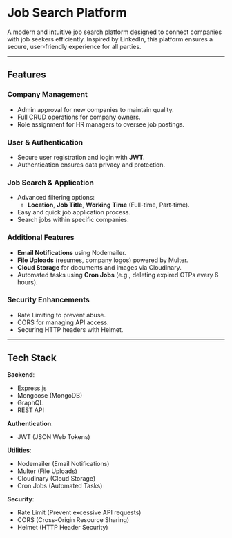 # Job Search Platform

A modern and intuitive job search platform designed to connect companies with job seekers efficiently. Inspired by LinkedIn, this platform ensures a secure, user-friendly experience for all parties.

---

## Features

### Company Management
- Admin approval for new companies to maintain quality.
- Full CRUD operations for company owners.
- Role assignment for HR managers to oversee job postings.

### User & Authentication
- Secure user registration and login with **JWT**.
- Authentication ensures data privacy and protection.

### Job Search & Application
- Advanced filtering options:  
  - **Location**, **Job Title**, **Working Time** (Full-time, Part-time).
- Easy and quick job application process.
- Search jobs within specific companies.

### Additional Features
- **Email Notifications** using Nodemailer.
- **File Uploads** (resumes, company logos) powered by Multer.
- **Cloud Storage** for documents and images via Cloudinary.
- Automated tasks using **Cron Jobs** (e.g., deleting expired OTPs every 6 hours).

### Security Enhancements
- Rate Limiting to prevent abuse.
- CORS for managing API access.
- Securing HTTP headers with Helmet.

---

## Tech Stack

**Backend**:  
- Express.js  
- Mongoose (MongoDB)  
- GraphQL  
- REST API  

**Authentication**:  
- JWT (JSON Web Tokens)  

**Utilities**:  
- Nodemailer (Email Notifications)  
- Multer (File Uploads)  
- Cloudinary (Cloud Storage)  
- Cron Jobs (Automated Tasks)  

**Security**:  
- Rate Limit (Prevent excessive API requests)  
- CORS (Cross-Origin Resource Sharing)  
- Helmet (HTTP Header Security)  


